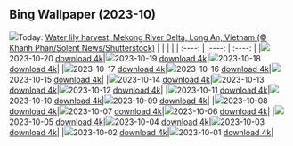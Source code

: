 ## Bing Wallpaper (2023-10)
![](https://global.bing.com/th?id=OHR.WaterLilyVietnam_EN-CA3498519464_UHD.jpg&w=1000)Today: [Water lily harvest, Mekong River Delta, Long An, Vietnam (© Khanh Phan/Solent News/Shutterstock)](https://global.bing.com/th?id=OHR.WaterLilyVietnam_EN-CA3498519464_UHD.jpg)
|      |      |      |
| :----: | :----: | :----: |
|![](https://global.bing.com/th?id=OHR.WaterLilyVietnam_EN-CA3498519464_UHD.jpg&pid=hp&w=384&h=216&rs=1&c=4)2023-10-20 [download 4k](https://global.bing.com/th?id=OHR.WaterLilyVietnam_EN-CA3498519464_UHD.jpg)|![](https://global.bing.com/th?id=OHR.KodiakAlaska_EN-CA4966075486_UHD.jpg&pid=hp&w=384&h=216&rs=1&c=4)2023-10-19 [download 4k](https://global.bing.com/th?id=OHR.KodiakAlaska_EN-CA4966075486_UHD.jpg)|![](https://global.bing.com/th?id=OHR.ViesteItaly_EN-CA4053574764_UHD.jpg&pid=hp&w=384&h=216&rs=1&c=4)2023-10-18 [download 4k](https://global.bing.com/th?id=OHR.ViesteItaly_EN-CA4053574764_UHD.jpg)|
|![](https://global.bing.com/th?id=OHR.GoldenEnchantments_EN-CA6678798259_UHD.jpg&pid=hp&w=384&h=216&rs=1&c=4)2023-10-17 [download 4k](https://global.bing.com/th?id=OHR.GoldenEnchantments_EN-CA6678798259_UHD.jpg)|![](https://global.bing.com/th?id=OHR.AutumnHedgehog_EN-CA1617213457_UHD.jpg&pid=hp&w=384&h=216&rs=1&c=4)2023-10-16 [download 4k](https://global.bing.com/th?id=OHR.AutumnHedgehog_EN-CA1617213457_UHD.jpg)|![](https://global.bing.com/th?id=OHR.RingEclipse_EN-CA9562501556_UHD.jpg&pid=hp&w=384&h=216&rs=1&c=4)2023-10-15 [download 4k](https://global.bing.com/th?id=OHR.RingEclipse_EN-CA9562501556_UHD.jpg)|
|![](https://global.bing.com/th?id=OHR.JasperDarkSky_EN-CA2696799126_UHD.jpg&pid=hp&w=384&h=216&rs=1&c=4)2023-10-14 [download 4k](https://global.bing.com/th?id=OHR.JasperDarkSky_EN-CA2696799126_UHD.jpg)|![](https://global.bing.com/th?id=OHR.IdahoBarn_EN-CA8292680751_UHD.jpg&pid=hp&w=384&h=216&rs=1&c=4)2023-10-13 [download 4k](https://global.bing.com/th?id=OHR.IdahoBarn_EN-CA8292680751_UHD.jpg)|![](https://global.bing.com/th?id=OHR.JohnDayFossil_EN-CA7523702449_UHD.jpg&pid=hp&w=384&h=216&rs=1&c=4)2023-10-12 [download 4k](https://global.bing.com/th?id=OHR.JohnDayFossil_EN-CA7523702449_UHD.jpg)|
|![](https://global.bing.com/th?id=OHR.SoprisSunrise_EN-CA7192240724_UHD.jpg&pid=hp&w=384&h=216&rs=1&c=4)2023-10-11 [download 4k](https://global.bing.com/th?id=OHR.SoprisSunrise_EN-CA7192240724_UHD.jpg)|![](https://global.bing.com/th?id=OHR.ThanksgivingDay_EN-CA6565882880_UHD.jpg&pid=hp&w=384&h=216&rs=1&c=4)2023-10-10 [download 4k](https://global.bing.com/th?id=OHR.ThanksgivingDay_EN-CA6565882880_UHD.jpg)|![](https://global.bing.com/th?id=OHR.OctoClam_EN-CA5481938975_UHD.jpg&pid=hp&w=384&h=216&rs=1&c=4)2023-10-09 [download 4k](https://global.bing.com/th?id=OHR.OctoClam_EN-CA5481938975_UHD.jpg)|
|![](https://global.bing.com/th?id=OHR.GrizzlyFalls_EN-CA5155258695_UHD.jpg&pid=hp&w=384&h=216&rs=1&c=4)2023-10-08 [download 4k](https://global.bing.com/th?id=OHR.GrizzlyFalls_EN-CA5155258695_UHD.jpg)|![](https://global.bing.com/th?id=OHR.TaughannockFalls_EN-CA4255977143_UHD.jpg&pid=hp&w=384&h=216&rs=1&c=4)2023-10-07 [download 4k](https://global.bing.com/th?id=OHR.TaughannockFalls_EN-CA4255977143_UHD.jpg)|![](https://global.bing.com/th?id=OHR.GentooJump_EN-CA2629895770_UHD.jpg&pid=hp&w=384&h=216&rs=1&c=4)2023-10-06 [download 4k](https://global.bing.com/th?id=OHR.GentooJump_EN-CA2629895770_UHD.jpg)|
|![](https://global.bing.com/th?id=OHR.TarantulaNebula_EN-CA1819818783_UHD.jpg&pid=hp&w=384&h=216&rs=1&c=4)2023-10-05 [download 4k](https://global.bing.com/th?id=OHR.TarantulaNebula_EN-CA1819818783_UHD.jpg)|![](https://global.bing.com/th?id=OHR.WhitsundaySwirl_EN-CA0561519607_UHD.jpg&pid=hp&w=384&h=216&rs=1&c=4)2023-10-04 [download 4k](https://global.bing.com/th?id=OHR.WhitsundaySwirl_EN-CA0561519607_UHD.jpg)|![](https://global.bing.com/th?id=OHR.VuittonFoundation_EN-CA9761404070_UHD.jpg&pid=hp&w=384&h=216&rs=1&c=4)2023-10-03 [download 4k](https://global.bing.com/th?id=OHR.VuittonFoundation_EN-CA9761404070_UHD.jpg)|
|![](https://global.bing.com/th?id=OHR.AssiniboineProvincialPark_EN-CA8602465476_UHD.jpg&pid=hp&w=384&h=216&rs=1&c=4)2023-10-02 [download 4k](https://global.bing.com/th?id=OHR.AssiniboineProvincialPark_EN-CA8602465476_UHD.jpg)|![](https://global.bing.com/th?id=OHR.ShenandoahFoliage_EN-CA5764050282_UHD.jpg&pid=hp&w=384&h=216&rs=1&c=4)2023-10-01 [download 4k](https://global.bing.com/th?id=OHR.ShenandoahFoliage_EN-CA5764050282_UHD.jpg)|